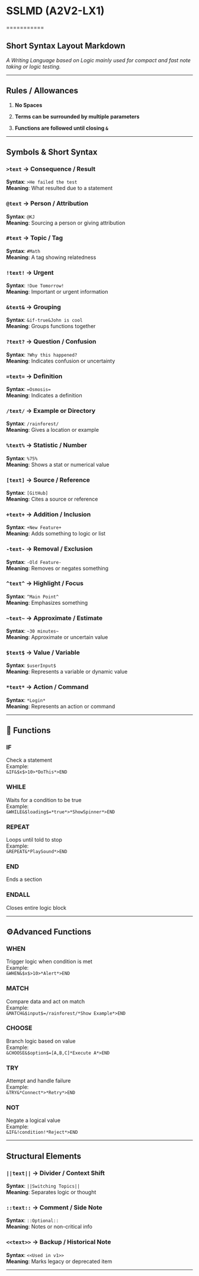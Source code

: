 # SSLMD (A2V2-LX1)
===========

Short Syntax Layout Markdown
----------------------------

*A Writing Language based on Logic mainly used for compact and fast note taking or logic testing.*

* * * * *

Rules / Allowances
---------------------

1.  **No Spaces**

2.  **Terms can be surrounded by multiple parameters**

3.  **Functions are followed until closing `&`**

* * * * *

Symbols & Short Syntax
-------------------------

### `>text` → Consequence / Result

**Syntax**: `>He failed the test`\
**Meaning**: What resulted due to a statement

### `@text` → Person / Attribution

**Syntax**: `@KJ`\
**Meaning**: Sourcing a person or giving attribution

### `#text` → Topic / Tag

**Syntax**: `#Math`\
**Meaning**: A tag showing relatedness

### `!text!` → Urgent

**Syntax**: `!Due Tomorrow!`\
**Meaning**: Important or urgent information

### `&text&` → Grouping

**Syntax**: `&if-true&John is cool`\
**Meaning**: Groups functions together

### `?text?` → Question / Confusion

**Syntax**: `?Why this happened?`\
**Meaning**: Indicates confusion or uncertainty

### `=text=` → Definition

**Syntax**: `=Osmosis=`\
**Meaning**: Indicates a definition

### `/text/` → Example or Directory

**Syntax**: `/rainforest/`\
**Meaning**: Gives a location or example

### `%text%` → Statistic / Number

**Syntax**: `%75%`\
**Meaning**: Shows a stat or numerical value

### `[text]` → Source / Reference

**Syntax**: `[GitHub]`\
**Meaning**: Cites a source or reference

### `+text+` → Addition / Inclusion

**Syntax**: `+New Feature+`\
**Meaning**: Adds something to logic or list

### `-text-` → Removal / Exclusion

**Syntax**: `-Old Feature-`\
**Meaning**: Removes or negates something

### `^text^` → Highlight / Focus

**Syntax**: `^Main Point^`\
**Meaning**: Emphasizes something

### `~text~` → Approximate / Estimate

**Syntax**: `~30 minutes~`\
**Meaning**: Approximate or uncertain value

### `$text$` → Value / Variable

**Syntax**: `$userInput$`\
**Meaning**: Represents a variable or dynamic value

### `*text*` → Action / Command

**Syntax**: `*Login*`\
**Meaning**: Represents an action or command

* * * * *

🔁 Functions
------------

### **IF**

Check a statement\
Example:\
`&IF&$x$>10>*DoThis*>END`

### **WHILE**

Waits for a condition to be true\
Example:\
`&WHILE&$loading$=*true*>*ShowSpinner*>END`

### **REPEAT**

Loops until told to stop\
Example:\
`&REPEAT&*PlaySound*>END`

### **END**

Ends a section

### **ENDALL**

Closes entire logic block

* * * * *

⚙Advanced Functions
---------------------

### **WHEN**

Trigger logic when condition is met\
Example:\
`&WHEN&$x$>10>*Alert*>END`

### **MATCH**

Compare data and act on match\
Example:\
`&MATCH&$input$=/rainforest/*Show Example*>END`

### **CHOOSE**

Branch logic based on value\
Example:\
`&CHOOSE&$option$=[A,B,C]*Execute A*>END`

### **TRY**

Attempt and handle failure\
Example:\
`&TRY&*Connect*>*Retry*>END`

### **NOT**

Negate a logical value\
Example:\
`&IF&!condition!*Reject*>END`

* * * * *

Structural Elements
----------------------

### `||text||` → Divider / Context Shift

**Syntax**: `||Switching Topics||`\
**Meaning**: Separates logic or thought

### `::text::` → Comment / Side Note

**Syntax**: `::Optional::`\
**Meaning**: Notes or non-critical info

### `<<text>>` → Backup / Historical Note

**Syntax**: `<<Used in v1>>`\
**Meaning**: Marks legacy or deprecated item

* * * * *
